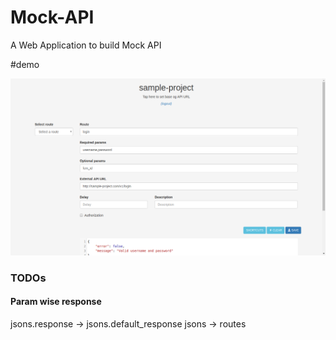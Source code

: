 # Mock-API

A Web Application to build Mock API

#demo

![screenshot.png](https://raw.githubusercontent.com/theapache64/Mock-API/master/screenshot.png)


### TODOs

#### Param wise response
jsons.response -> jsons.default_response
jsons -> routes


